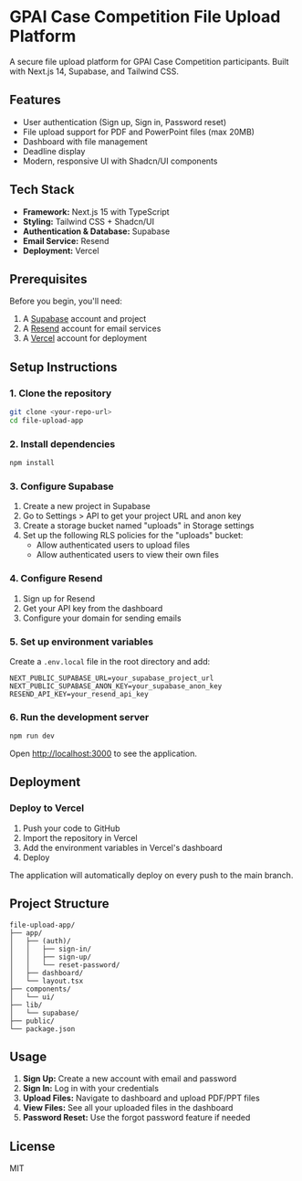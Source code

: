 # GPAI Case Competition File Upload Platform

A secure file upload platform for GPAI Case Competition participants. Built with Next.js 14, Supabase, and Tailwind CSS.

## Features

- User authentication (Sign up, Sign in, Password reset)
- File upload support for PDF and PowerPoint files (max 20MB)
- Dashboard with file management
- Deadline display
- Modern, responsive UI with Shadcn/UI components

## Tech Stack

- **Framework:** Next.js 15 with TypeScript
- **Styling:** Tailwind CSS + Shadcn/UI
- **Authentication & Database:** Supabase
- **Email Service:** Resend
- **Deployment:** Vercel

## Prerequisites

Before you begin, you'll need:

1. A [Supabase](https://supabase.com) account and project
2. A [Resend](https://resend.com) account for email services
3. A [Vercel](https://vercel.com) account for deployment

## Setup Instructions

### 1. Clone the repository

```bash
git clone <your-repo-url>
cd file-upload-app
```

### 2. Install dependencies

```bash
npm install
```

### 3. Configure Supabase

1. Create a new project in Supabase
2. Go to Settings > API to get your project URL and anon key
3. Create a storage bucket named "uploads" in Storage settings
4. Set up the following RLS policies for the "uploads" bucket:
   - Allow authenticated users to upload files
   - Allow authenticated users to view their own files

### 4. Configure Resend

1. Sign up for Resend
2. Get your API key from the dashboard
3. Configure your domain for sending emails

### 5. Set up environment variables

Create a `.env.local` file in the root directory and add:

```env
NEXT_PUBLIC_SUPABASE_URL=your_supabase_project_url
NEXT_PUBLIC_SUPABASE_ANON_KEY=your_supabase_anon_key
RESEND_API_KEY=your_resend_api_key
```

### 6. Run the development server

```bash
npm run dev
```

Open [http://localhost:3000](http://localhost:3000) to see the application.

## Deployment

### Deploy to Vercel

1. Push your code to GitHub
2. Import the repository in Vercel
3. Add the environment variables in Vercel's dashboard
4. Deploy

The application will automatically deploy on every push to the main branch.

## Project Structure

```
file-upload-app/
├── app/
│   ├── (auth)/
│   │   ├── sign-in/
│   │   ├── sign-up/
│   │   └── reset-password/
│   ├── dashboard/
│   └── layout.tsx
├── components/
│   └── ui/
├── lib/
│   └── supabase/
├── public/
└── package.json
```

## Usage

1. **Sign Up:** Create a new account with email and password
2. **Sign In:** Log in with your credentials
3. **Upload Files:** Navigate to dashboard and upload PDF/PPT files
4. **View Files:** See all your uploaded files in the dashboard
5. **Password Reset:** Use the forgot password feature if needed

## License

MIT
